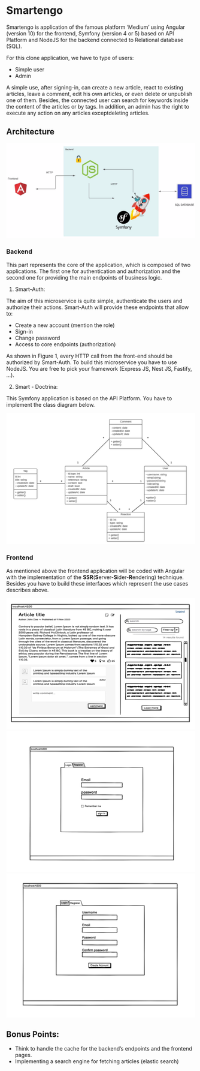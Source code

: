 # Smartengo

Smartengo is application of the famous platform ‘Medium’ using Angular (version 10) for the frontend, Symfony (version 4 or 5) based on API Platform and NodeJS for the backend connected to Relational database (SQL).

For this clone application, we have to type of users:

* Simple user
* Admin

A simple use, after signing-in, can create a new article, react to existing articles, leave a comment, edit his own articles, or even delete or unpublish one of them. Besides, the connected user can search for keywords inside the content of the articles or by tags. In addition, an admin has the right to execute any action on any articles ​except​ deleting articles.
## Architecture

<img src="images/architecture.png" >

### Backend

This part represents the core of the application, which is composed of two applications. The first one for authentication and authorization and the second one for providing the main endpoints of business logic.

1. Smart-Auth:

The aim of this microservice is quite simple, authenticate the users and authorize their actions. Smart-Auth will provide these endpoints that allow to:

* Create a new account (mention the role)
* Sign-in
* Change password
* Access to core endpoints (authorization)

As shown in Figure 1, every HTTP call from the front-end should be authorized by Smart-Auth. To build this microservice you have to use NodeJS. You are free to pick your framework (Express JS, Nest JS, Fastify, ...).

2. Smart - Doctrina:

This Symfony application is based on the API Platform. You have to implement the class diagram below.

<img src="images/diagram.png" >


### Frontend

As mentioned above the frontend application will be coded with Angular with the implementation of the ​**SSR** ​(​**S**​erver-**​S**​ider-**​R**​endering) technique. Besides you have to build these interfaces which represent the use cases describes above.

<img src="images/interface-1.png" >

<img src="images/interface-2.png" >

<img src="images/interface-3.png" >

## Bonus Points:

* Think to handle the cache for the backend’s endpoints and the frontend pages.
* Implementing a search engine for fetching articles (elastic search)
